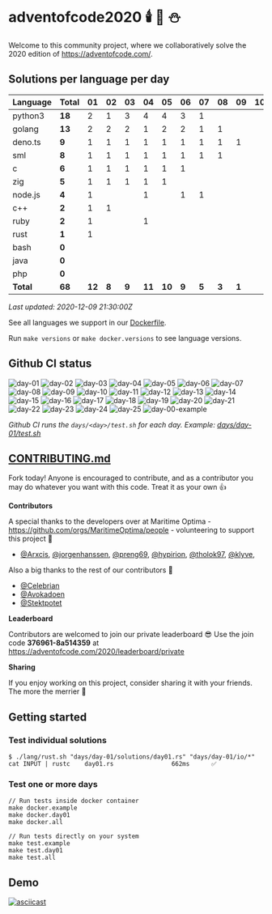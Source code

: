 # adventofcode2020 🕯️ 🎄 ⛄

Welcome to this community project, where we collaboratively solve the 2020 edition of https://adventofcode.com/.


## Solutions per language per day

| Language  | Total  | 01   |  02 |  03 |  04  |  05  | 06  | 07  | 08  | 09  | 10 |11|12|13|14|15|16|17|18|19|20|21|22|23|24|25|
|-----------|--------|------|-----|-----|------|------|-----|-----|-----|-----|----|-|-|-|-|-|-|-|-|-|-|-|-|-|-|-|
| python3   | **18** |  2   |  1  |  3  |  4   |  4   |  3  | 1   |     |     |    ||||||||||||||||
| golang    | **13** |  2   |  2  |  2  |  1   |  2   |  2  | 1   | 1   |     |    ||||||||||||||||
| deno.ts   |  **9** |  1   |  1  |  1  |  1   |  1   |  1  | 1   | 1   | 1   |    ||||||||||||||||
| sml       |  **8** |  1   |  1  |  1  |  1   |  1   |  1  | 1   | 1   |     |    ||||||||||||||||
| c         |  **6** |  1   |  1  |  1  |  1   |  1   |  1  |     |     |     |    ||||||||||||||||
| zig       |  **5** |  1   |  1  |  1  |  1   |  1   |     |     |     |     |    ||||||||||||||||
| node.js   |  **4** |  1   |     |     |  1   |      |  1  | 1   |     |     |    ||||||||||||||||
| c++       |  **2** |  1   |  1  |     |      |      |     |     |     |     |    ||||||||||||||||
| ruby      |  **2** |  1   |     |     |  1   |      |     |     |     |     |    ||||||||||||||||
| rust      |  **1** |  1   |     |     |      |      |     |     |     |     |    ||||||||||||||||
| bash      |  **0** |      |     |     |      |      |     |     |     |     |    ||||||||||||||||
| java      |  **0** |      |     |     |      |      |     |     |     |     |    ||||||||||||||||
| php       |  **0** |      |     |     |      |      |     |     |     |     |    ||||||||||||||||
| **Total** | **68** |**12**|**8**|**9**|**11**|**10**|**9**|**5**|**3**|**1**|    ||||||||||||||||

*Last updated: 2020-12-09 21:30:00Z*

See all languages we support in our [Dockerfile](./Dockerfile).

Run `make versions` or `make docker.versions` to see language versions.


## Github CI status

![day-01](https://github.com/Arxcis/adventofcode2020/workflows/day-01/badge.svg)
![day-02](https://github.com/Arxcis/adventofcode2020/workflows/day-02/badge.svg)
![day-03](https://github.com/Arxcis/adventofcode2020/workflows/day-03/badge.svg)
![day-04](https://github.com/Arxcis/adventofcode2020/workflows/day-04/badge.svg)
![day-05](https://github.com/Arxcis/adventofcode2020/workflows/day-05/badge.svg)
![day-06](https://github.com/Arxcis/adventofcode2020/workflows/day-06/badge.svg)
![day-07](https://github.com/Arxcis/adventofcode2020/workflows/day-07/badge.svg)
![day-08](https://github.com/Arxcis/adventofcode2020/workflows/day-08/badge.svg)
![day-09](https://github.com/Arxcis/adventofcode2020/workflows/day-09/badge.svg)
![day-10](https://github.com/Arxcis/adventofcode2020/workflows/day-10/badge.svg)
![day-11](https://github.com/Arxcis/adventofcode2020/workflows/day-11/badge.svg)
![day-12](https://github.com/Arxcis/adventofcode2020/workflows/day-12/badge.svg)
![day-13](https://github.com/Arxcis/adventofcode2020/workflows/day-13/badge.svg)
![day-14](https://github.com/Arxcis/adventofcode2020/workflows/day-14/badge.svg)
![day-15](https://github.com/Arxcis/adventofcode2020/workflows/day-15/badge.svg)
![day-16](https://github.com/Arxcis/adventofcode2020/workflows/day-16/badge.svg)
![day-17](https://github.com/Arxcis/adventofcode2020/workflows/day-17/badge.svg)
![day-18](https://github.com/Arxcis/adventofcode2020/workflows/day-18/badge.svg)
![day-19](https://github.com/Arxcis/adventofcode2020/workflows/day-19/badge.svg)
![day-20](https://github.com/Arxcis/adventofcode2020/workflows/day-20/badge.svg)
![day-21](https://github.com/Arxcis/adventofcode2020/workflows/day-21/badge.svg)
![day-22](https://github.com/Arxcis/adventofcode2020/workflows/day-22/badge.svg)
![day-23](https://github.com/Arxcis/adventofcode2020/workflows/day-23/badge.svg)
![day-24](https://github.com/Arxcis/adventofcode2020/workflows/day-24/badge.svg)
![day-25](https://github.com/Arxcis/adventofcode2020/workflows/day-25/badge.svg)
![day-00-example](https://github.com/Arxcis/adventofcode2020/workflows/day-00-example/badge.svg)

*Github CI runs the `days/<day>/test.sh` for each day. Example: [days/day-01/test.sh](./days/day-01/test.sh)*


## [CONTRIBUTING.md](./CONTRIBUTING.md)

Fork today! Anyone is encouraged to contribute, and as a contributor you may do whatever you want with this code. Treat it as your own :+1:

**Contributors**

A special thanks to the developers over at Maritime Optima - https://github.com/orgs/MaritimeOptima/people - volunteering to support this project :pray:
- [@Arxcis](https://github.com/Arxcis), [@jorgenhanssen](https://github.com/jorgenhanssen), [@preng69](https://github.com/preng69), [@hypirion](https://github.com/hypirion), [@tholok97](https://github.com/tholok97), [@klyve](https://github.com/klyve),

Also a big thanks to the rest of our contributors :tada:
- [@Celebrian](https://github.com/Celebrian)
- [@Avokadoen](https://github.com/Avokadoen)
- [@Stektpotet](https://github.com/Stektpotet)

**Leaderboard**

Contributors are welcomed to join our private leaderboard :sunglasses: Use the join code **376961-8a514359** at https://adventofcode.com/2020/leaderboard/private

**Sharing**

If you enjoy working on this project, consider sharing it with your friends. The more the merrier :santa:

## Getting started

### Test individual solutions

```
$ ./lang/rust.sh "days/day-01/solutions/day01.rs" "days/day-01/io/*"
cat INPUT | rustc    day01.rs                662ms      ✅
```

### Test one or more days
```
// Run tests inside docker container
make docker.example
make docker.day01
make docker.all

// Run tests directly on your system
make test.example
make test.day01
make test.all
```

## Demo

[![asciicast](https://asciinema.org/a/qVa7n8LmDnynRuBRvZzY5Kr7N.svg)](https://asciinema.org/a/qVa7n8LmDnynRuBRvZzY5Kr7N)

